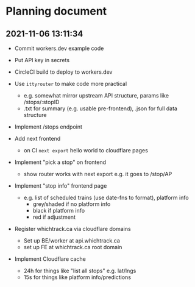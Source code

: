 # Planning document

## 2021-11-06 13:11:34

* Commit workers.dev example code 
* Put API key in secrets

* CircleCI build to deploy to workers.dev

* Use `ittyrouter` to make code more practical
  * e.g. somewhat mirror upstream API structure, params like /stops/:stopID
  * .txt for summary (e.g. usable pre-frontend), .json for full data structure
* Implement /stops endpoint

* Add next frontend
  * on CI `next export` hello world to cloudflare pages
* Implement "pick a stop" on frontend
  * show router works with next export e.g. it goes to /stop/AP 
* Implement "stop info" frontend page
  * e.g. list of scheduled trains (use date-fns to format), platform info
    * grey/shaded if no platform info
    * black if platform info
    * red if adjustment

* Register whichtrack.ca via cloudflare domains
  * Set up BE/worker at api.whichtrack.ca
  * set up FE at whichtrack.ca root domain 

* Implement Cloudflare cache
  * 24h for things like "list all stops" e.g. lat/lngs
  * 15s for things like platform info/predictions
